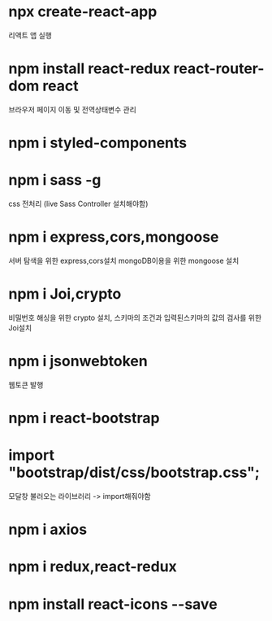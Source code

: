 # npx create-react-app

리액트 앱 실행

# npm install react-redux react-router-dom react

브라우저 페이지 이동 및 전역상태변수 관리

# npm i styled-components

# npm i sass -g

css 전처리 (live Sass Controller 설치해야함)

# npm i express,cors,mongoose

서버 탐색을 위한 express,cors설치 mongoDB이용을 위한 mongoose 설치

# npm i Joi,crypto

비밀번호 해싱을 위한 crypto 설치, 스키마의 조건과 입력된스키마의 값의 검사를 위한 Joi설치

# npm i jsonwebtoken

웹토큰 발행

# npm i react-bootstrap

# import "bootstrap/dist/css/bootstrap.css";

모달창 불러오는 라이브러리 -> import해줘야함

# npm i axios

# npm i redux,react-redux

# npm install react-icons --save
